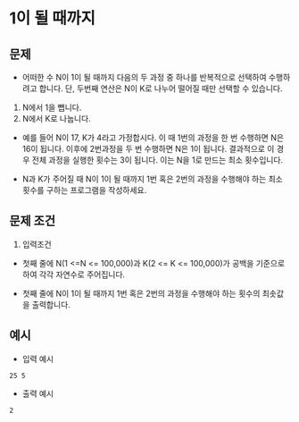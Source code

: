 # 1이 될 때까지

## 문제

-   어떠한 수 N이 1이 될 때까지 다음의 두 과정 중 하나를 반복적으로 선택하여 수행하려고 합니다. 단, 두번째 연산은 N이 K로 나누어 떨어질 때만 선택할 수 있습니다.

1. N에서 1을 뺍니다.
2. N에서 K로 나눕니다.

-   예를 들어 N이 17, K가 4라고 가정합시다. 이 때 1번의 과정을 한 번 수행하면 N은 16이 됩니다. 이후에 2번과정을 두 번 수행하면 N은 1이 됩니다. 결과적으로 이 경우 전체 과정을 실행한 횟수는 3이 됩니다. 이는 N을 1로 만드는 최소 횟수입니다.

-   N과 K가 주어질 때 N이 1이 될 때까지 1번 혹은 2번의 과정을 수행해야 하는 최소 횟수를 구하는 프로그램을 작성하세요.

## 문제 조건

1. 입력조건

-   첫째 줄에 N(1 <=N <= 100,000)과 K(2 <= K <= 100,000)가 공백을 기준으로 하여 각각 자연수로 주어집니다.

-   첫째 줄에 N이 1이 될 때까지 1번 혹은 2번의 과정을 수행해야 하는 횟수의 최솟값을 출력합니다.

## 예시

-   입력 예시

```
25 5
```

-   출력 예시

```
2
```
